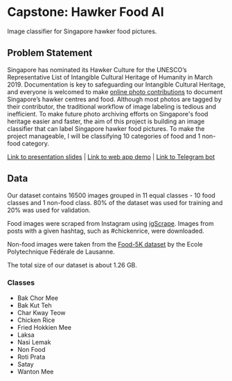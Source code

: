 # Capstone: Hawker Food AI

Image classifier for Singapore hawker food pictures.

## Problem Statement

Singapore has nominated its Hawker Culture for the UNESCO’s Representative List of Intangible Cultural Heritage of Humanity in March 2019. Documentation is key to safeguarding our Intangible Cultural Heritage, and everyone is welcomed to make [online photo contributions](https://www.oursgheritage.sg/ourhawkerculture-online-photo-contributions/) to document Singapore’s hawker centres and food. Although most photos are tagged by their contributor, the traditional workflow of image labeling is tedious and inefficient. To make future photo archiving efforts on Singapore's food heritage easier and faster, the aim of this project is building an image classifier that can label Singapore hawker food pictures. To make the project manageable, I will be classifying 10 categories of food and 1 non-food category.

[Link to presentation slides](https://docs.google.com/presentation/d/1H2IDRye7ZxFESfMldawTqsCMVw040iGScZTaWIG8HK4/edit?usp=sharing) \| [Link to web app demo](https://hawkerai.tamyufung.com) \| [Link to Telegram bot](https://telegram.me/hawkerfood_bot)

## Data 

Our dataset contains 16500 images grouped in 11 equal classes - 10 food classes and 1 non-food class. 80% of the dataset was used for training and 20% was used for validation.

Food images were scraped from Instagram using [igScrape](https://github.com/yufung/igscrape). Images from posts with a given hashtag, such as #chickenrice, were downloaded.

Non-food images were taken from the [Food-5K dataset](https://mmspg.epfl.ch/downloads/food-image-datasets/) by the Ecole Polytechnique Fédérale de Lausanne.

The total size of our dataset is about 1.26 GB.

### Classes

- Bak Chor Mee
- Bak Kut Teh
- Char Kway Teow
- Chicken Rice
- Fried Hokkien Mee
- Laksa
- Nasi Lemak
- Non Food
- Roti Prata
- Satay
- Wanton Mee
